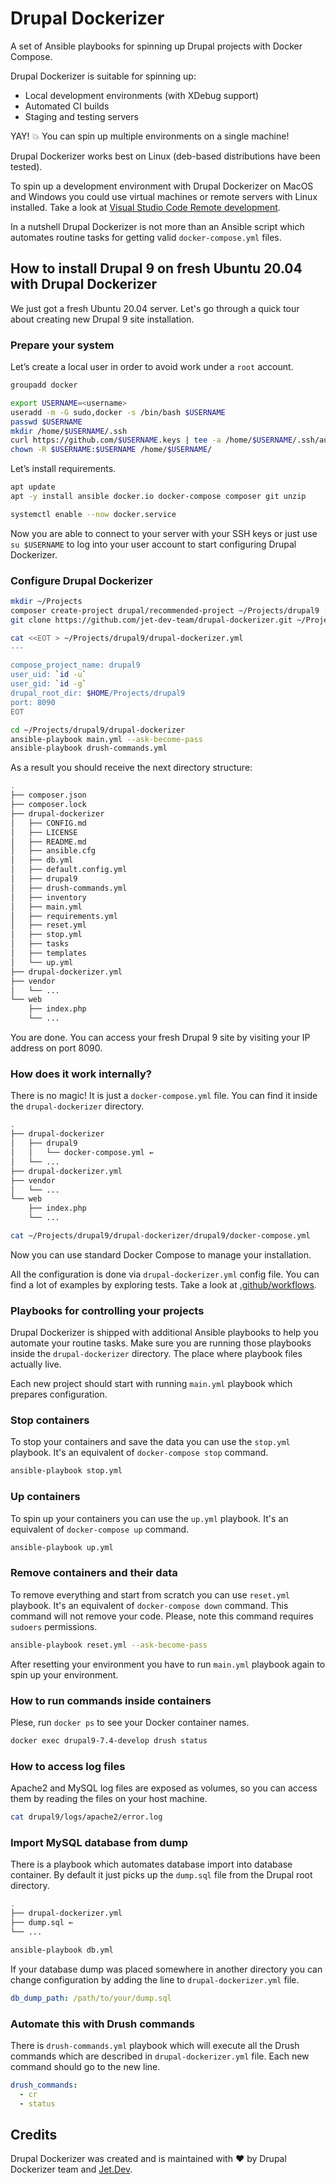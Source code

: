 # Drupal Dockerizer

A set of Ansible playbooks for spinning up Drupal projects with Docker Compose.

Drupal Dockerizer is suitable for spinning up:

- Local development environments (with XDebug support)
- Automated CI builds
- Staging and testing servers

YAY! :boom: You can spin up multiple environments on a single machine!

Drupal Dockerizer works best on Linux (deb-based distributions have been tested).

To spin up a development environment with Drupal Dockerizer on MacOS and Windows you could use virtual machines or remote servers with Linux installed. Take a look at [Visual Studio Code Remote development](https://code.visualstudio.com/docs/remote/remote-overview).

In a nutshell Drupal Dockerizer is not more than an Ansible script which automates routine tasks for getting valid `docker-compose.yml` files.

## How to install Drupal 9 on fresh Ubuntu 20.04 with Drupal Dockerizer

We just got a fresh Ubuntu 20.04 server. Let's go through a quick tour about creating new Drupal 9 site installation.

### Prepare your system

Let’s create a local user in order to avoid work under a `root` account.

```bash
groupadd docker

export USERNAME=<username>
useradd -m -G sudo,docker -s /bin/bash $USERNAME
passwd $USERNAME
mkdir /home/$USERNAME/.ssh
curl https://github.com/$USERNAME.keys | tee -a /home/$USERNAME/.ssh/authorized_keys
chown -R $USERNAME:$USERNAME /home/$USERNAME/
```

Let’s install requirements.

```bash
apt update
apt -y install ansible docker.io docker-compose composer git unzip

systemctl enable --now docker.service
```

Now you are able to connect to your server with your SSH keys or just use `su $USERNAME` to log into your user account to start configuring Drupal Dockerizer.

### Configure Drupal Dockerizer

```bash
mkdir ~/Projects
composer create-project drupal/recommended-project ~/Projects/drupal9 --ignore-platform-reqs --no-interaction
git clone https://github.com/jet-dev-team/drupal-dockerizer.git ~/Projects/drupal9/drupal-dockerizer

cat <<EOT > ~/Projects/drupal9/drupal-dockerizer.yml
---

compose_project_name: drupal9
user_uid: `id -u`
user_gid: `id -g`
drupal_root_dir: $HOME/Projects/drupal9
port: 8090
EOT

cd ~/Projects/drupal9/drupal-dockerizer
ansible-playbook main.yml --ask-become-pass
ansible-playbook drush-commands.yml
```

As a result you should receive the next directory structure:

```bash
.
├── composer.json
├── composer.lock
├── drupal-dockerizer
│   ├── CONFIG.md
│   ├── LICENSE
│   ├── README.md
│   ├── ansible.cfg
│   ├── db.yml
│   ├── default.config.yml
│   ├── drupal9
│   ├── drush-commands.yml
│   ├── inventory
│   ├── main.yml
│   ├── requirements.yml
│   ├── reset.yml
│   ├── stop.yml
│   ├── tasks
│   ├── templates
│   └── up.yml
├── drupal-dockerizer.yml
├── vendor
│   └── ...
└── web
    ├── index.php
    └── ...
```

You are done. You can access your fresh Drupal 9 site by visiting your IP address on port 8090.

### How does it work internally?

There is no magic! It is just a `docker-compose.yml` file. You can find it inside the `drupal-dockerizer` directory.

```bash
.
├── drupal-dockerizer
│   ├── drupal9
│   │   └── docker-compose.yml ←
│   └── ...
├── drupal-dockerizer.yml
├── vendor
│   └── ...
└── web
    ├── index.php
    └── ...
```

```bash
cat ~/Projects/drupal9/drupal-dockerizer/drupal9/docker-compose.yml
```

Now you can use standard Docker Compose to manage your installation.

All the configuration is done via `drupal-dockerizer.yml` config file. You can find a lot of examples by exploring tests. Take a look at [.github/workflows](.github/workflows).

### Playbooks for controlling your projects

Drupal Dockerizer is shipped with additional Ansible playbooks to help you automate your routine tasks. Make sure you are running those playbooks inside the `drupal-dockerizer` directory. The place where playbook files actually live.

Each new project should start with running `main.yml` playbook which prepares configuration.

### Stop containers

To stop your containers and save the data you can use the `stop.yml` playbook. It's an equivalent of `docker-compose stop` command.

```bash
ansible-playbook stop.yml
```

### Up containers

To spin up your containers you can use the `up.yml` playbook. It's an equivalent of `docker-compose up` command.

```bash
ansible-playbook up.yml
```

### Remove containers and their data

To remove everything and start from scratch you can use `reset.yml` playbook. It's an equivalent of `docker-compose down` command. This command will not remove your code. Please, note this command requires `sudoers` permissions.

```bash
ansible-playbook reset.yml --ask-become-pass
```

After resetting your environment you have to run `main.yml` playbook again to spin up your environment.

### How to run commands inside containers

Plese, run `docker ps` to see your Docker container names.

```bash
docker exec drupal9-7.4-develop drush status
```

### How to access log files

Apache2 and MySQL log files are exposed as volumes, so you can access them by
reading the files on your host machine.

```bash
cat drupal9/logs/apache2/error.log
```

### Import MySQL database from dump

There is a playbook which automates database import into database container.
By default it just picks up the `dump.sql` file from the Drupal root directory.

```bash
.
├── drupal-dockerizer.yml
├── dump.sql ←
└── ...
```

```bash
ansible-playbook db.yml
```

If your database dump was placed somewhere in another directory you can change configuration by adding the line to `drupal-dockerizer.yml` file.

```yml
db_dump_path: /path/to/your/dump.sql
```

### Automate this with Drush commands

There is `drush-commands.yml` playbook which will execute all the Drush commands which are described in `drupal-dockerizer.yml` file. Each new command should go to the new line.

```yml
drush_commands:
  - cr
  - status
```

## Credits

Drupal Dockerizer was created and is maintained with :heart: by Drupal Dockerizer team and [Jet.Dev](https://jet.dev/).
